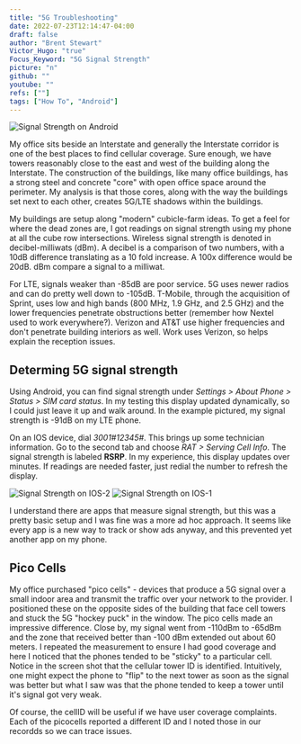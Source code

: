 ```yaml
---
title: "5G Troubleshooting"
date: 2022-07-23T12:14:47-04:00
draft: false
author: "Brent Stewart"
Victor_Hugo: "true"
Focus_Keyword: "5G Signal Strength"
picture: "n"
github: ""
youtube: ""
refs: [""]
tags: ["How To", "Android"]
---
```

![Signal Strength on Android](/220723_droid_signal.jpg#floatsmallleft)

My office sits beside an Interstate and generally the Interstate corridor is one of the best places to find cellular coverage.  Sure enough, we have towers reasonably close to the east and west of the building along the Interstate.  The construction of the buildings, like many office buildings, has a strong steel and concrete "core" with open office space around the perimeter.    My analysis is that those cores, along with the way the buildings set next to each other, creates 5G/LTE shadows within the buildings.

My buildings are setup along "modern" cubicle-farm ideas.  To get a feel for where the dead zones are, I got readings on signal strength using my phone at all the cube row intersections.  Wireless signal strength is denoted in decibel-milliwats (dBm).  A decibel is a comparison of two numbers, with a 10dB difference translating as a 10 fold increase.  A 100x difference would be 20dB.  dBm compare a signal to a milliwat.

For LTE, signals weaker than -85dB are poor service.  5G uses newer radios and can do pretty well down to -105dB.  T-Mobile, through the acquisition of Sprint, uses low and high bands (800 MHz, 1.9 GHz, and 2.5 GHz) and the lower frequencies penetrate obstructions better (remember how Nextel used to work everywhere?).  Verizon and AT&T use higher frequencies and don't penetrate building interiors as well.  Work uses Verizon, so helps explain the reception issues.

## Determing 5G signal strength

Using Android, you can find signal strength under _Settings > About Phone > Status > SIM card status_.  In my testing this display updated dynamically, so I could just leave it up and walk around.  In the example pictured, my signal strength is -91dB on my LTE phone.

On an IOS device, dial *3001#12345#*.  This brings up some technician information.  Go to the second tab and choose _RAT > Serving Cell Info_.  The signal strength is labeled __RSRP__.  In my experience, this display updates over minutes.  If readings are needed faster, just redial the number to refresh the display.

![Signal Strength on IOS-2](/220723_IOS4.jpg#floatsmallright)  ![Signal Strength on IOS-1](/220723_IOS3.jpg#floatsmallright)  

I understand there are apps that measure signal strength, but this was a pretty basic setup and I was fine was a more ad hoc approach.  It seems like every app is a new way to track or show ads anyway, and this prevented yet another app on my phone.

## Pico Cells

My office purchased "pico cells" - devices that produce a 5G signal over a small indoor area and transmit the traffic over your network to the provider.  I positioned these on the opposite sides of the building that face cell towers and stuck the 5G "hockey puck" in the window.  The pico cells made an impressive difference.  Close by, my signal went from -110dBm to -65dBm and the zone that received better than -100 dBm extended out about 60 meters.  I repeated the measurement to ensure I had good coverage and here I noticed that the phones tended to be "sticky" to a particular cell.  Notice in the screen shot that the cellular tower ID is identified.  Intuitively, one might expect the phone to "flip" to the next tower as soon as the signal was better but what I saw was that the phone tended to keep a tower until it's signal got very weak.

Of course, the cellID will be useful if we have user coverage complaints.  Each of the picocells reported a different ID and I noted those in our recordds so we can trace issues.